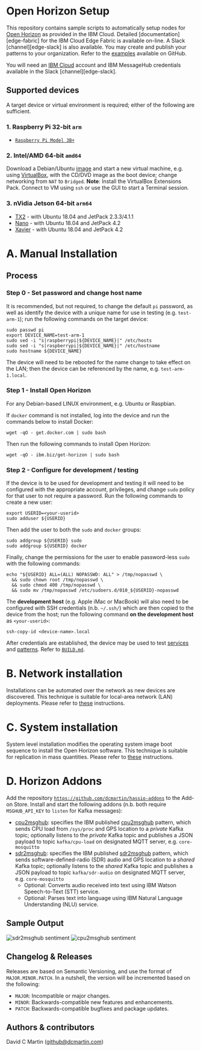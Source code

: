 # Open Horizon Setup

This repository contains sample scripts to automatically setup nodes for [Open Horizon][open-horizon] as provided in the IBM Cloud.  Detailed [documentation][edge-fabric] for the IBM Cloud Edge Fabric is available on-line.  A Slack [channel][edge-slack] is also available.  You may create and publish your patterns to your organization.  Refer to the [examples][examples] available on GitHub.

You will need an [IBM Cloud][ibm-cloud] account and IBM MessageHub credentials available in the Slack [channel][edge-slack].

## Supported devices
A target device or virtual environment is required; either of the following are sufficient.

### 1. Raspberry Pi 32-bit `arm`
+ [`Raspberry Pi Model 3B+`][raspberrypi-md]

[raspberrypi-md]: ../setup/RPI.md

### 2. Intel/AMD 64-bit `amd64`
Download a Debian/Ubuntu [image][ubuntu-image] and start a new virtual machine, e.g. using [VirtualBox][virtualbox], with the CD/DVD image as the boot device; change networking from `NAT` to `Bridged`.  **Note**: Install the VirtualBox Extensions Pack.  Connect to VM using `ssh` or use the GUI to start a Terminal session.

### 3. nVidia Jetson 64-bit `arm64`

+ [TX2][jetsontx2-md] - with Ubuntu 18.04 and JetPack 2.3.3/4.1.1
+ [Nano][nano-md] - with Ubuntu 18.04 and JetPack 4.2
+ [Xavier][xavier-md] - with Ubuntu 18.04 and JetPack 4.2

[jetsontx2-md]: ../setup/TX2.md
[nano-md]: ../setup/NANO.md
[xavier-md]: ../setup/XAVIER.md

# A. Manual Installation
## Process
### Step 0 - Set password and change host name
It is recommended, but not required, to change the default `pi` password,  as well as identify the device with a unique name for use in testing (e.g. `test-arm-1`); run the following commands on the target device:

```
sudo passwd pi
export DEVICE_NAME=test-arm-1
sudo sed -i "s|raspberrypi|${DEVICE_NAME}|" /etc/hosts
sudo sed -i "s|raspberrypi|${DEVICE_NAME}|" /etc/hostname
sudo hostname ${DEVICE_NAME}
```
The device will need to be rebooted for the name change to take effect on the LAN; then the device can be referenced by the name, e.g. `test-arm-1.local`.
### Step 1 - Install Open Horizon
For any Debian-based LINUX environment, e.g. Ubuntu or Raspbian.

If `docker` command is not installed, log into the device and run the commands below to install Docker:

```
wget -qO - get.docker.com | sudo bash
```

Then run the following commands to install Open Horizon:

```
wget -qO - ibm.biz/get-horizon | sudo bash
```

### Step 2 - Configure for development / testing

If the device is to be used for development and testing it will need to be configured with the appropriate account, privileges, and change `sudo` policy for that user to not require a password.  Run the following commands to create a new user:

```
export USERID=<your-userid>
sudo adduser ${USERID} 
```
Then add the user to both the `sudo` and `docker` groups:

```
sudo addgroup ${USERID} sudo
sudo addgroup ${USERID} docker
```
Finally, change the permissions for the user to enable password-less `sudo` with the following commands:

```
echo "${USERID} ALL=(ALL) NOPASSWD: ALL" > /tmp/nopasswd \
  && sudo chown root /tmp/nopasswd \
  && sudo chmod 400 /tmp/nopasswd \
  && sudo mv /tmp/nopasswd /etc/sudoers.d/010_${USERID}-nopasswd
```

The **development host** (e.g. Apple iMac or MacBook) will also need to be configured with SSH credentials (n.b. `~/.ssh/`) which are then copied to the device from the host; run the following command **on the development host** as `<your-userid>`:

```
ssh-copy-id <device-name>.local
```

After credentials are established, the device may be used to test [services][service-md] and [patterns][pattern-md].  Refer to [`BUILD.md`][build-md].

[make-md]: ../MAKE.md
[build-md]: ../BUILD.md
[pattern-md]: ../PATTERN.md
[service-md]: ../SERVICE.md

# B. Network installation

Installations can be automated over the network as new devices are discovered.  This technique is suitable for local-area network (LAN) deployments. Please refer to [these][network] instructions.

# C. System installation

System level installation modifies the operating system image boot sequence to install the Open Horizon software.  This technique is suitable for replication in mass quantities.  Please refer to [these][system] instructions.

# D. Horizon Addons

Add the repository [`https://github.com/dcmartin/hassio-addons`][dcm-addons] to the Add-on Store.  Install and start the following addons (n.b. both require `MSGHUB_API_KEY` to `listen` for Kafka messages):

+ [cpu2msghub][cpu2msghub-addon]: specifies the IBM published [cpu2msghub][cpu2msghub-pattern] pattern, which sends CPU load from `/sys/proc` and GPS location to a _private_ Kafka topic; optionally listens to the _private_ Kafka topic and publishes a JSON payload to topic `kafka/cpu-load` on designated MQTT server, e.g. `core-mosquitto`
+ [sdr2msghub][sdr2msghub-addon]: specifies the IBM published [sdr2msghub][sdr2msghub-pattern] pattern, which sends software-defined-radio (SDR) audio and GPS location to a _shared_ Kafka topic; optionally listens to the _shared_ Kafka topic and publishes a JSON payload to topic `kafka/sdr-audio` on designated MQTT server, e.g. `core-mosquitto`
  - Optional: Converts audio received into text using IBM Watson Speech-to-Text (STT) service.
  - Optional: Parses text into language using IBM Natural Language Understanding (NLU) service.

## Sample Output

![sdr2msghub sentiment](https://github.com/dcmartin/hassio-addons/raw/master/sdr2msghub/sdr2msghub_sentiment.png?raw=true "SDR2MSGHUB")
![cpu2msghub sentiment](https://github.com/dcmartin/hassio-addons/raw/master/cpu2msghub/cpu2msghub_cpu.png?raw=true "CPU2MSGHUB")

## Changelog & Releases

Releases are based on Semantic Versioning, and use the format
of ``MAJOR.MINOR.PATCH``. In a nutshell, the version will be incremented
based on the following:

- ``MAJOR``: Incompatible or major changes.
- ``MINOR``: Backwards-compatible new features and enhancements.
- ``PATCH``: Backwards-compatible bugfixes and package updates.

## Authors & contributors

David C Martin (github@dcmartin.com)


[commits]: https://github.com/dcmartin/open-horizon/setup/commits/master
[contributors]: https://github.com/dcmartin/open-horizon/setup/graphs/contributors
[cpu2msghub-addon]: https://github.com/dcmartin/hassio-addons/tree/master/cpu2msghub
[cpu2msghub-pattern]: https://github.com/open-horizon/examples/tree/master/edge/msghub/cpu2msghub
[dcm-addons]: https://github.com/dcmartin/hassio-addons
[dcmartin]: https://github.com/dcmartin
[docker]: https://www.docker.com/
[examples]: https://github.com/open-horizon/examples
[ha-addons]: https://github.com/hassio-addons
[ha-home]: https://www.home-assistant.io/
[hassio-install]: https://www.home-assistant.io/hassio/installation/
[hassio-setup]: ../setup/hassio-install.sh
[horizon-setup]: ../setup/hzn-install.sh
[ibm-apikeys]: https://console.bluemix.net/iam/#/apikeys
[ibm-cloud]: http://cloud.ibm.com/
[ibm-registration]: https://console.bluemix.net/registration/
[issue]: https://github.com/dcmartin/open-horizon/setup/issues
[keepchangelog]: http://keepachangelog.com/en/1.0.0/
[network]: ../setup/NETWORK.md
[open-horizon]: https://github.com/open-horizon
[raspbian-image]: https://www.raspberrypi.org/downloads/raspbian/
[releases]: https://github.com/dcmartin/open-horizon/setup/releases
[repository]: https://github.com/dcmartin/open-horizon/setup
[sdr2msghub-addon]: https://github.com/dcmartin/hassio-addons/tree/master/sdr2msghub
[sdr2msghub-pattern]: https://github.com/open-horizon/examples/tree/master/edge/msghub/sdr2msghub
[setup-readme]: ../setup/README.md
[setupdir]: ../setup
[system]: ../setup/SYSTEM.md
[ubuntu-image]: http://releases.ubuntu.com/18.04.1/
[virtualbox]: http://www.virtualbox.org/
